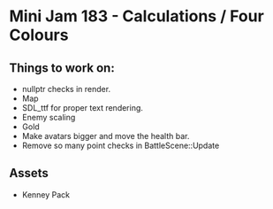 # Mini Jam 183 - Calculations / Four Colours

## Things to work on:
- nullptr checks in render. 
- Map
- SDL_ttf for proper text rendering.
- Enemy scaling
- Gold
- Make avatars bigger and move the health bar.
- Remove so many point checks in BattleScene::Update

## Assets
- Kenney Pack